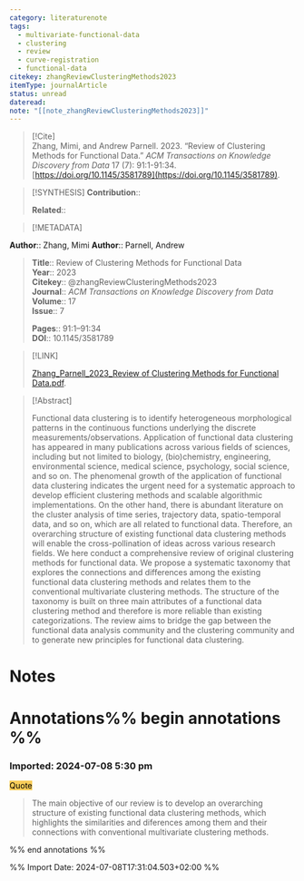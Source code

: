 ```yaml
---
category: literaturenote
tags:
  - multivariate-functional-data
  - clustering
  - review
  - curve-registration
  - functional-data
citekey: zhangReviewClusteringMethods2023
itemType: journalArticle
status: unread
dateread: 
note: "[[note_zhangReviewClusteringMethods2023]]"
---
```


> [!Cite]  
> Zhang, Mimi, and Andrew Parnell. 2023. “Review of Clustering Methods for Functional Data.” _ACM Transactions on Knowledge Discovery from Data_ 17 (7): 91:1-91:34. [https://doi.org/10.1145/3581789](https://doi.org/10.1145/3581789).

> [!SYNTHESIS] 
>**Contribution**::
>
>**Related**:: 
>

> [!METADATA]  
>
**Author**:: Zhang, Mimi
**Author**:: Parnell, Andrew<br>
> **Title**:: Review of Clustering Methods for Functional Data    
> **Year**:: 2023     
> **Citekey**:: @zhangReviewClusteringMethods2023    
>**Journal**:: *ACM Transactions on Knowledge Discovery from Data*    
>**Volume**:: 17    
>**Issue**:: 7     
>    
>    
>     
> **Pages**:: 91:1–91:34    
>**DOI**:: 10.1145/3581789    
>

> [!LINK] 
>
> [Zhang_Parnell_2023_Review of Clustering Methods for Functional Data.pdf](file:///Users/steven/Library/Mobile%20Documents/com~apple~CloudDocs/Zotero/bibliography/ACM%20Transactions%20on%20Knowledge%20Discovery%20from%20Data/2023/Zhang_Parnell_2023_Review%20of%20Clustering%20Methods%20for%20Functional%20Data.pdf).

>[!Abstract]
>
>Functional data clustering is to identify heterogeneous morphological patterns in the continuous functions underlying the discrete measurements/observations. Application of functional data clustering has appeared in many publications across various fields of sciences, including but not limited to biology, (bio)chemistry, engineering, environmental science, medical science, psychology, social science, and so on. The phenomenal growth of the application of functional data clustering indicates the urgent need for a systematic approach to develop efficient clustering methods and scalable algorithmic implementations. On the other hand, there is abundant literature on the cluster analysis of time series, trajectory data, spatio-temporal data, and so on, which are all related to functional data. Therefore, an overarching structure of existing functional data clustering methods will enable the cross-pollination of ideas across various research fields. We here conduct a comprehensive review of original clustering methods for functional data. We propose a systematic taxonomy that explores the connections and differences among the existing functional data clustering methods and relates them to the conventional multivariate clustering methods. The structure of the taxonomy is built on three main attributes of a functional data clustering method and therefore is more reliable than existing categorizations. The review aims to bridge the gap between the functional data analysis community and the clustering community and to generate new principles for functional data clustering.
>>


# Notes<br>
# Annotations%% begin annotations %%  
 
 
  
### Imported: 2024-07-08 5:30 pm  
  
  
<mark style="background-color: #f9cd59">Quote</mark>  
> The main objective of our review is to develop an overarching structure of existing functional data clustering methods, which highlights the similarities and diferences among them and their connections with conventional multivariate clustering methods.
  
  
%% end annotations %%

%% Import Date: 2024-07-08T17:31:04.503+02:00 %%
